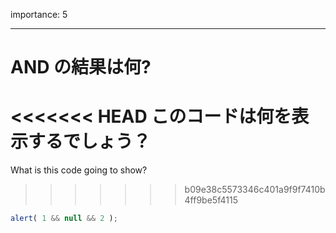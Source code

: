 importance: 5

---

# AND の結果は何?

<<<<<<< HEAD
このコードは何を表示するでしょう？
=======
What is this code going to show?
>>>>>>> b09e38c5573346c401a9f9f7410b4ff9be5f4115

```js
alert( 1 && null && 2 );
```

